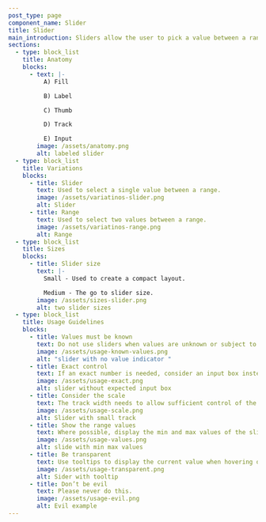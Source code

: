 ```yaml
---
post_type: page
component_name: Slider
title: Slider
main_introduction: Sliders allow the user to pick a value between a range of values.
sections:
  - type: block_list
    title: Anatomy
    blocks:
      - text: |-
          A) Fill

          B) Label 

          C) Thumb 

          D) Track 

          E) Input
        image: /assets/anatomy.png
        alt: labeled slider
  - type: block_list
    title: Variations
    blocks:
      - title: Slider
        text: Used to select a single value between a range.
        image: /assets/variatinos-slider.png
        alt: Slider
      - title: Range
        text: Used to select two values between a range.
        image: /assets/variatinos-range.png
        alt: Range
  - type: block_list
    title: Sizes
    blocks:
      - title: Slider size
        text: |-
          Small - Used to create a compact layout. 

          Medium - The go to slider size.
        image: /assets/sizes-slider.png
        alt: two slider sizes
  - type: block_list
    title: Usage Guidelines
    blocks:
      - title: Values must be known
        text: Do not use sliders when values are unknown or subject to change.
        image: /assets/usage-known-values.png
        alt: "slider with no value indicator "
      - title: Exact control
        text: If an exact number is needed, consider an input box instead.
        image: /assets/usage-exact.png
        alt: slider without expected input box
      - title: Consider the scale
        text: The track width needs to allow sufficient control of the value.
        image: /assets/usage-scale.png
        alt: Slider with small track
      - title: Show the range values
        text: Where possible, display the min and max values of the slider.
        image: /assets/usage-values.png
        alt: slide with min max values
      - title: Be transparent
        text: Use tooltips to display the current value when hovering over the slider.
        image: /assets/usage-transparent.png
        alt: Sider with tooltip
      - title: Don’t be evil
        text: Please never do this.
        image: /assets/usage-evil.png
        alt: Evil example
---
```

